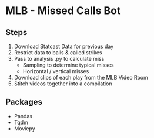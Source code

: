 # MLB - Missed Calls Bot

## Steps

1. Download Statcast Data for previous day
2. Restrict data to balls & called strikes
3. Pass to analysis .py to calculate miss
   - Sampling to determine typical misses
   - Horizontal / vertical misses
4. Download clips of each play from the MLB Video Room
5. Stitch videos together into a compilation

## Packages

- Pandas
- Tqdm
- Moviepy

